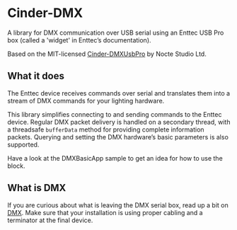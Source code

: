 # Cinder-DMX

A library for DMX communication over USB serial using an Enttec USB Pro box (called a 'widget' in Enttec’s documentation).

Based on the MIT-licensed [Cinder-DMXUsbPro](https://github.com/q-depot/Cinder-DMXusbPro) by Nocte Studio Ltd.

## What it does

The Enttec device receives commands over serial and translates them into a stream of DMX commands for your lighting hardware.

This library simplifies connecting to and sending commands to the Enttec device. Regular DMX packet delivery is handled on a secondary thread, with a threadsafe `bufferData` method for providing complete information packets. Querying and setting the DMX hardware’s basic parameters is also supported.

Have a look at the DMXBasicApp sample to get an idea for how to use the block.

## What is DMX

If you are curious about what is leaving the DMX serial box, read up a bit on [DMX](https://en.wikipedia.org/wiki/DMX512). Make sure that your installation is using proper cabling and a terminator at the final device.
